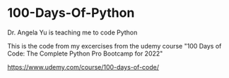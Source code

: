 # 100-Days-Of-Python
Dr. Angela Yu is teaching me to code Python

This is the code from my excercises from the udemy course "100 Days of Code: The Complete Python Pro Bootcamp for 2022"

https://www.udemy.com/course/100-days-of-code/
